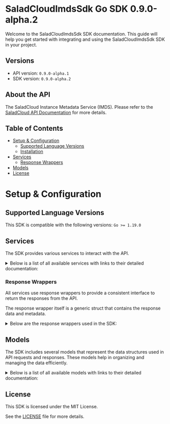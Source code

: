 # SaladCloudImdsSdk Go SDK 0.9.0-alpha.2

Welcome to the SaladCloudImdsSdk SDK documentation. This guide will help you get started with integrating and using the SaladCloudImdsSdk SDK in your project.

## Versions

- API version: `0.9.0-alpha.1`
- SDK version: `0.9.0-alpha.2`

## About the API

The SaladCloud Instance Metadata Service (IMDS). Please refer to the [SaladCloud API Documentation](https://docs.salad.com/api-reference) for more details.

## Table of Contents

- [Setup & Configuration](#setup--configuration)
  - [Supported Language Versions](#supported-language-versions)
  - [Installation](#installation)
- [Services](#services)
  - [Response Wrappers](#response-wrappers)
- [Models](#models)
- [License](#license)

# Setup & Configuration

## Supported Language Versions

This SDK is compatible with the following versions: `Go >= 1.19.0`

## Services

The SDK provides various services to interact with the API.

<details> 
<summary>Below is a list of all available services with links to their detailed documentation:</summary>

| Name                                                          |
| :------------------------------------------------------------ |
| [MetadataService](documentation/services/metadata_service.md) |

</details>

### Response Wrappers

All services use response wrappers to provide a consistent interface to return the responses from the API.

The response wrapper itself is a generic struct that contains the response data and metadata.

<details>
<summary>Below are the response wrappers used in the SDK:</summary>

#### `SaladCloudImdsSdkResponse[T]`

This response wrapper is used to return the response data from the API. It contains the following fields:

| Name     | Type                                | Description                                 |
| :------- | :---------------------------------- | :------------------------------------------ |
| Data     | `T`                                 | The body of the API response                |
| Metadata | `SaladCloudImdsSdkResponseMetadata` | Status code and headers returned by the API |

#### `SaladCloudImdsSdkError`

This response wrapper is used to return an error. It contains the following fields:

| Name     | Type                                | Description                                 |
| :------- | :---------------------------------- | :------------------------------------------ |
| Err      | `error`                             | The error that occurred                     |
| Body     | `T`                                 | The body of the API response                |
| Metadata | `SaladCloudImdsSdkResponseMetadata` | Status code and headers returned by the API |

#### `SaladCloudImdsSdkResponseMetadata`

This struct is shared by both response wrappers and contains the following fields:

| Name       | Type                | Description                                      |
| :--------- | :------------------ | :----------------------------------------------- |
| Headers    | `map[string]string` | A map containing the headers returned by the API |
| StatusCode | `int`               | The status code returned by the API              |

</details>

## Models

The SDK includes several models that represent the data structures used in API requests and responses. These models help in organizing and managing the data efficiently.

<details> 
<summary>Below is a list of all available models with links to their detailed documentation:</summary>

| Name                                                                | Description                                              |
| :------------------------------------------------------------------ | :------------------------------------------------------- |
| [ReallocateContainer](documentation/models/reallocate_container.md) | Represents a request to reallocate a container.          |
| [ContainerStatus](documentation/models/container_status.md)         | Represents the health statuses of the running container. |
| [ContainerToken](documentation/models/container_token.md)           | Represents the identity token of the running container.  |

</details>

## License

This SDK is licensed under the MIT License.

See the [LICENSE](LICENSE) file for more details.
